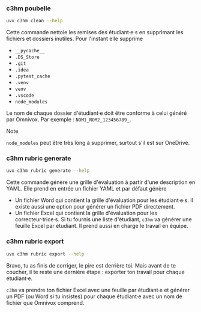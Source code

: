 ### c3hm poubelle

```bash
uvx c3hm clean --help
```

Cette commande nettoie les remises des étudiant·e·s en supprimant les fichiers et
dossiers inutiles. Pour l'instant elle supprime

- `__pycache__`
- `.DS_Store`
- `.git`
- `.idea`
- `.pytest_cache`
- `.venv`
- `venv`
- `.vscode`
- `node_modules`

Le nom de chaque dossier d'étudiant·e doit être conforme à celui
généré par Omnivox. Par exemple : `NOM1_NOM2_123456789_`.

> [!NOTE]
> `node_modules` peut être très long à supprimer, surtout s'il est sur OneDrive.

### c3hm rubric generate

```bash
uvx c3hm rubric generate --help
```

Cette commande génère une grille d'évaluation à partir d'une description en
YAML. Elle prend en entrée un fichier YAML et par défaut génère

- Un fichier Word qui contient la grille d'évaluation pour les étudiant·e·s. Il
  existe aussi une option pour générer un fichier PDF directement.
- Un fichier Excel qui contient la grille d'évaluation pour les correcteur·trice·s. Si tu fournis
  une liste d'étudiant, `c3hm` va générer une feuille Excel par étudiant. Il prend aussi en 
  charge le travail en équipe.


### c3hm rubric export

```bash
uvx c3hm rubric export --help
```

Bravo, tu as finis de corriger, le pire est derrière toi. Mais avant de te
coucher, il te reste une dernière étape : exporter ton travail pour chaque
étudiant·e. 

`c3hm` va prendre ton fichier Excel avec une feuille par étudiant·e et
générer un PDF (ou Word si tu insistes) pour chaque étudiant·e avec un nom de fichier que Omnivox
comprend.